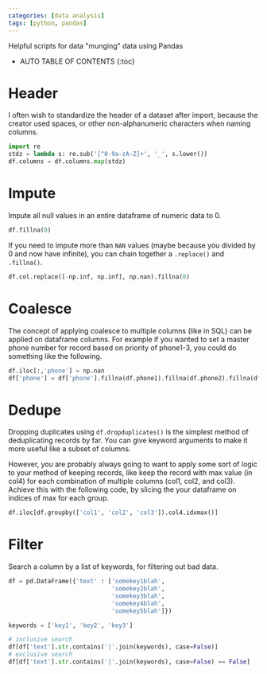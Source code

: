 ```yaml
---
categories: [data analysis]
tags: [python, pandas]
---
```


Helpful scripts for data "munging" data using Pandas  

<!-- excerpt separator -->

* AUTO TABLE OF CONTENTS
{:toc}

# Header

I often wish to standardize the header of a dataset after import, because the creator used spaces, or other non-alphanumeric characters when naming columns.  

```python
import re
stdz = lambda s: re.sub('[^0-9a-zA-Z]+', '_', s.lower())
df.columns = df.columns.map(stdz)
```

# Impute

Impute all null values in an entire dataframe of numeric data to 0.  

```python
df.fillna(0)
```

If you need to impute more than `NAN` values (maybe because you divided by 0 and now have infinite), you can chain together a `.replace()` and `.fillna()`.  

```python
df.col.replace([-np.inf, np.inf], np.nan).fillna(0)
```

# Coalesce

The concept of applying coalesce to multiple columns (like in SQL) can be applied on dataframe columns. For example if you wanted to set a master phone number for record based on priority of phone1-3, you could do something like the following.  

```python
df.iloc[:,'phone'] = np.nan
df['phone'] = df['phone'].fillna(df.phone1).fillna(df.phone2).fillna(df.phone3)
```

# Dedupe

Dropping duplicates using `df.dropduplicates()` is the simplest method of deduplicating records by far. You can give keyword arguments to make it more useful like a subset of columns.  

However, you are probably always going to want to apply some sort of logic to your method of keeping records, like keep the record with max value (in col4) for each combination of multiple columns (col1, col2,  and col3). Achieve this with the following code, by slicing the your dataframe on indices of max for each group.  

```python
df.iloc[df.groupby(['col1', 'col2', 'col3']).col4.idxmax()]
```

# Filter

Search a column by a list of keywords, for filtering out bad data.  

```python
df = pd.DataFrame({'text' : ['somekey1blah',
                             'somekey2blah',
                             'somekey3blah',
                             'somekey4blah',
                             'somekey5blah']})

keywords = ['key1', 'key2', 'key3']

# inclusive search
df[df['text'].str.contains('|'.join(keywords), case=False)]
# exclusive search
df[df['text'].str.contains('|'.join(keywords), case=False) == False]
```
